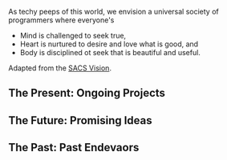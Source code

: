 As techy peeps of this world, we envision a universal society of programmers where everyone's
- Mind is challenged to seek true,
- Heart is nurtured to desire and love what is good, and
- Body is disciplined ot seek that is beautiful and useful.

Adapted from the [SACS Vision](https://sacs.edu.ph/about-us/).

## The Present: Ongoing Projects

## The Future: Promising Ideas

## The Past: Past Endevaors